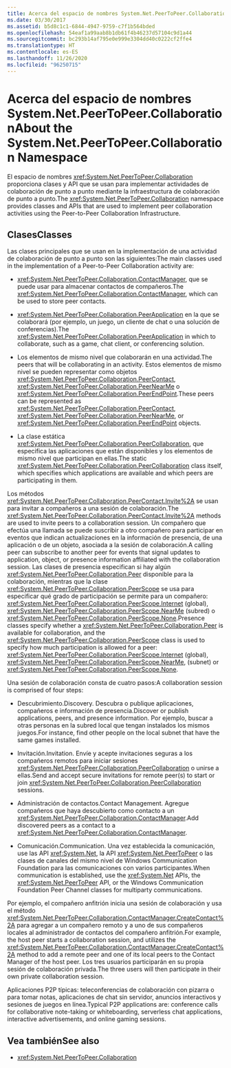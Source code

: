 ```yaml
---
title: Acerca del espacio de nombres System.Net.PeerToPeer.Collaboration
ms.date: 03/30/2017
ms.assetid: b5d8c1c1-6844-4947-9759-c7f1b564bded
ms.openlocfilehash: 54eaf1a99aab8b1db61f4b46237d57104c9d1a44
ms.sourcegitcommit: bc293b14af795e0e999e3304dd40c0222cf2ffe4
ms.translationtype: HT
ms.contentlocale: es-ES
ms.lasthandoff: 11/26/2020
ms.locfileid: "96250715"
---
```

# <a name="about-the-systemnetpeertopeercollaboration-namespace"></a><span data-ttu-id="bd39d-102">Acerca del espacio de nombres System.Net.PeerToPeer.Collaboration</span><span class="sxs-lookup"><span data-stu-id="bd39d-102">About the System.Net.PeerToPeer.Collaboration Namespace</span></span>

<span data-ttu-id="bd39d-103">El espacio de nombres <xref:System.Net.PeerToPeer.Collaboration> proporciona clases y API que se usan para implementar actividades de colaboración de punto a punto mediante la infraestructura de colaboración de punto a punto.</span><span class="sxs-lookup"><span data-stu-id="bd39d-103">The <xref:System.Net.PeerToPeer.Collaboration> namespace provides classes and APIs that are used to implement peer collaboration activities using the Peer-to-Peer Collaboration Infrastructure.</span></span>  
  
## <a name="classes"></a><span data-ttu-id="bd39d-104">Clases</span><span class="sxs-lookup"><span data-stu-id="bd39d-104">Classes</span></span>  

 <span data-ttu-id="bd39d-105">Las clases principales que se usan en la implementación de una actividad de colaboración de punto a punto son las siguientes:</span><span class="sxs-lookup"><span data-stu-id="bd39d-105">The main classes used in the implementation of a Peer-to-Peer Collaboration activity are:</span></span>  
  
- <span data-ttu-id="bd39d-106"><xref:System.Net.PeerToPeer.Collaboration.ContactManager>, que se puede usar para almacenar contactos de compañeros.</span><span class="sxs-lookup"><span data-stu-id="bd39d-106">The <xref:System.Net.PeerToPeer.Collaboration.ContactManager>, which can be used to store peer contacts.</span></span>  
  
- <span data-ttu-id="bd39d-107"><xref:System.Net.PeerToPeer.Collaboration.PeerApplication> en la que se colaborará (por ejemplo, un juego, un cliente de chat o una solución de conferencias).</span><span class="sxs-lookup"><span data-stu-id="bd39d-107">The <xref:System.Net.PeerToPeer.Collaboration.PeerApplication> in which to collaborate, such as a game, chat client, or conferencing solution.</span></span>  
  
- <span data-ttu-id="bd39d-108">Los elementos de mismo nivel que colaborarán en una actividad.</span><span class="sxs-lookup"><span data-stu-id="bd39d-108">The peers that will be collaborating in an activity.</span></span>  <span data-ttu-id="bd39d-109">Estos elementos de mismo nivel se pueden representar como objetos <xref:System.Net.PeerToPeer.Collaboration.PeerContact>, <xref:System.Net.PeerToPeer.Collaboration.PeerNearMe> o <xref:System.Net.PeerToPeer.Collaboration.PeerEndPoint>.</span><span class="sxs-lookup"><span data-stu-id="bd39d-109">These peers can be represented as <xref:System.Net.PeerToPeer.Collaboration.PeerContact>, <xref:System.Net.PeerToPeer.Collaboration.PeerNearMe>, or <xref:System.Net.PeerToPeer.Collaboration.PeerEndPoint> objects.</span></span>  
  
- <span data-ttu-id="bd39d-110">La clase estática <xref:System.Net.PeerToPeer.Collaboration.PeerCollaboration>, que especifica las aplicaciones que están disponibles y los elementos de mismo nivel que participan en ellas.</span><span class="sxs-lookup"><span data-stu-id="bd39d-110">The static <xref:System.Net.PeerToPeer.Collaboration.PeerCollaboration> class itself, which specifies which applications are available and which peers are participating in them.</span></span>  
  
 <span data-ttu-id="bd39d-111">Los métodos <xref:System.Net.PeerToPeer.Collaboration.PeerContact.Invite%2A> se usan para invitar a compañeros a una sesión de colaboración.</span><span class="sxs-lookup"><span data-stu-id="bd39d-111">The <xref:System.Net.PeerToPeer.Collaboration.PeerContact.Invite%2A> methods are used to invite peers to a collaboration session.</span></span>  <span data-ttu-id="bd39d-112">Un compañero que efectúa una llamada se puede suscribir a otro compañero para participar en eventos que indican actualizaciones en la información de presencia, de una aplicación o de un objeto, asociada a la sesión de colaboración.</span><span class="sxs-lookup"><span data-stu-id="bd39d-112">A calling peer can subscribe to another peer for events that signal updates to application, object, or presence information affiliated with the collaboration session.</span></span> <span data-ttu-id="bd39d-113">Las clases de presencia especifican si hay algún <xref:System.Net.PeerToPeer.Collaboration.Peer> disponible para la colaboración, mientras que la clase <xref:System.Net.PeerToPeer.Collaboration.PeerScope> se usa para especificar qué grado de participación se permite para un compañero: <xref:System.Net.PeerToPeer.Collaboration.PeerScope.Internet> (global), <xref:System.Net.PeerToPeer.Collaboration.PeerScope.NearMe> (subred) o <xref:System.Net.PeerToPeer.Collaboration.PeerScope.None>.</span><span class="sxs-lookup"><span data-stu-id="bd39d-113">Presence classes specify whether a <xref:System.Net.PeerToPeer.Collaboration.Peer> is available for collaboration, and the <xref:System.Net.PeerToPeer.Collaboration.PeerScope> class is used to specify how much participation is allowed for a peer:  <xref:System.Net.PeerToPeer.Collaboration.PeerScope.Internet> (global), <xref:System.Net.PeerToPeer.Collaboration.PeerScope.NearMe>, (subnet) or <xref:System.Net.PeerToPeer.Collaboration.PeerScope.None>.</span></span>  
  
 <span data-ttu-id="bd39d-114">Una sesión de colaboración consta de cuatro pasos:</span><span class="sxs-lookup"><span data-stu-id="bd39d-114">A collaboration session is comprised of four steps:</span></span>  
  
- <span data-ttu-id="bd39d-115">Descubrimiento.</span><span class="sxs-lookup"><span data-stu-id="bd39d-115">Discovery.</span></span> <span data-ttu-id="bd39d-116">Descubra o publique aplicaciones, compañeros e información de presencia.</span><span class="sxs-lookup"><span data-stu-id="bd39d-116">Discover or publish applications, peers, and presence information.</span></span>  <span data-ttu-id="bd39d-117">Por ejemplo, buscar a otras personas en la subred local que tengan instalados los mismos juegos.</span><span class="sxs-lookup"><span data-stu-id="bd39d-117">For instance, find other people on the local subnet that have the same games installed.</span></span>  
  
- <span data-ttu-id="bd39d-118">Invitación.</span><span class="sxs-lookup"><span data-stu-id="bd39d-118">Invitation.</span></span> <span data-ttu-id="bd39d-119">Envíe y acepte invitaciones seguras a los compañeros remotos para iniciar sesiones <xref:System.Net.PeerToPeer.Collaboration.PeerCollaboration> o unirse a ellas.</span><span class="sxs-lookup"><span data-stu-id="bd39d-119">Send and accept secure invitations for remote peer(s) to start or join <xref:System.Net.PeerToPeer.Collaboration.PeerCollaboration> sessions.</span></span>  
  
- <span data-ttu-id="bd39d-120">Administración de contactos.</span><span class="sxs-lookup"><span data-stu-id="bd39d-120">Contact Management.</span></span> <span data-ttu-id="bd39d-121">Agregue compañeros que haya descubierto como contacto a un <xref:System.Net.PeerToPeer.Collaboration.ContactManager>.</span><span class="sxs-lookup"><span data-stu-id="bd39d-121">Add discovered peers as a contact to a <xref:System.Net.PeerToPeer.Collaboration.ContactManager>.</span></span>  
  
- <span data-ttu-id="bd39d-122">Comunicación.</span><span class="sxs-lookup"><span data-stu-id="bd39d-122">Communication.</span></span> <span data-ttu-id="bd39d-123">Una vez establecida la comunicación, use las API <xref:System.Net>, la API <xref:System.Net.PeerToPeer> o las clases de canales del mismo nivel de Windows Communication Foundation para las comunicaciones con varios participantes.</span><span class="sxs-lookup"><span data-stu-id="bd39d-123">When communication is established, use the <xref:System.Net> APIs, the <xref:System.Net.PeerToPeer> API, or the Windows Communication Foundation Peer Channel classes for multiparty communications.</span></span>  
  
 <span data-ttu-id="bd39d-124">Por ejemplo, el compañero anfitrión inicia una sesión de colaboración y usa el método <xref:System.Net.PeerToPeer.Collaboration.ContactManager.CreateContact%2A> para agregar a un compañero remoto y a uno de sus compañeros locales al administrador de contactos del compañero anfitrión.</span><span class="sxs-lookup"><span data-stu-id="bd39d-124">For example, the host peer starts a collaboration session, and utilizes the <xref:System.Net.PeerToPeer.Collaboration.ContactManager.CreateContact%2A> method to add a remote peer and one of its local peers to the Contact Manager of the host peer.</span></span>  <span data-ttu-id="bd39d-125">Los tres usuarios participarán en su propia sesión de colaboración privada.</span><span class="sxs-lookup"><span data-stu-id="bd39d-125">The three users will then participate in their own private collaboration session.</span></span>  
  
 <span data-ttu-id="bd39d-126">Aplicaciones P2P típicas: teleconferencias de colaboración con pizarra o para tomar notas, aplicaciones de chat sin servidor, anuncios interactivos y sesiones de juegos en línea.</span><span class="sxs-lookup"><span data-stu-id="bd39d-126">Typical P2P applications are: conference calls for collaborative note-taking or whiteboarding, serverless chat applications, interactive advertisements, and online gaming sessions.</span></span>  
  
## <a name="see-also"></a><span data-ttu-id="bd39d-127">Vea también</span><span class="sxs-lookup"><span data-stu-id="bd39d-127">See also</span></span>

- <xref:System.Net.PeerToPeer.Collaboration>
